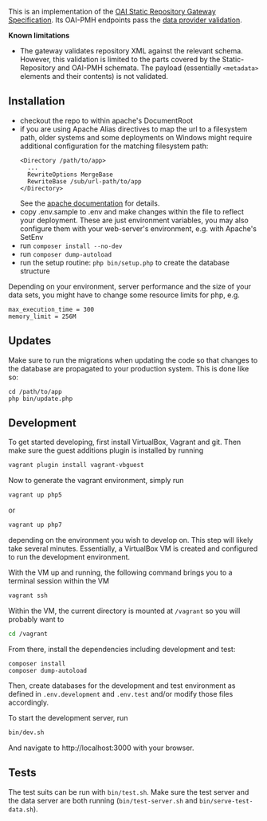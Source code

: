 This is an implementation of the [OAI Static Repository Gateway Specification](
http://www.openarchives.org/OAI/2.0/guidelines-static-repository.htm). Its
OAI-PMH endpoints pass the [data provider validation](
https://www.openarchives.org/Register/ValidateSite).

**Known limitations**

* The gateway validates repository XML against the relevant schema. However,
  this validation is limited to the parts covered by the Static-Repository and
  OAI-PMH schemata. The payload (essentially `<metadata>` elements and their
  contents) is not validated.

## Installation

* checkout the repo to within apache's DocumentRoot
* if you are using Apache Alias directives to map the url to a filesystem path,
  older systems and some deployments on Windows might require additional
  configuration for the matching filesystem path:
  ```
  <Directory /path/to/app>
    ...
    RewriteOptions MergeBase
    RewriteBase /sub/url-path/to/app
  </Directory>
  ```
  See the
  [apache documentation](https://httpd.apache.org/docs/current/mod/mod_rewrite.html#rewritebase)
  for details.
* copy .env.sample to .env and make changes within the file to reflect your
  deployment. These are just environment variables, you may also configure them
  with your web-server's environment, e.g. with Apache's SetEnv
* run `composer install --no-dev`
* run `composer dump-autoload`
* run the setup routine: `php bin/setup.php` to create the database structure

Depending on your environment, server performance and the size of your data
sets, you might have to change some resource limits for php, e.g.

~~~
max_execution_time = 300
memory_limit = 256M
~~~

## Updates

Make sure to run the migrations when updating the code so that changes to the
database are propagated to your production system. This is done like so:

~~~
cd /path/to/app
php bin/update.php
~~~

## Development

To get started developing, first install VirtualBox, Vagrant and git. Then make
sure the guest additions plugin is installed by running

~~~ bash
vagrant plugin install vagrant-vbguest
~~~

Now to generate the vagrant environment, simply run

~~~ bash
vagrant up php5
~~~

or 

~~~ bash
vagrant up php7
~~~

depending on the environment you wish to develop on. This step will likely take
several minutes. Essentially, a VirtualBox VM is created and configured to run
the development environment.

With the VM up and running, the following command brings you to a terminal
session within the VM

~~~ bash
vagrant ssh
~~~

Within the VM, the current directory is mounted at `/vagrant` so you will
probably want to

~~~ bash
cd /vagrant
~~~

From there, install the dependencies including development and test:

~~~
composer install
composer dump-autoload
~~~

Then, create databases for the development and test environment as defined in
`.env.development` and `.env.test` and/or modify those files accordingly.

To start the development server, run

~~~ bash
bin/dev.sh
~~~

And navigate to http://localhost:3000 with your browser.

## Tests

The test suits can be run with `bin/test.sh`. Make sure the test server and the
data server are both running (`bin/test-server.sh` and `bin/serve-test-data.sh`).
